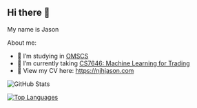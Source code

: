 ## Hi there 👋

My name is Jason

About me:

- 🔭 I’m studying in [OMSCS](https://omscs.gatech.edu/home)
- 🌱 I’m currently taking [CS7646: Machine Learning for Trading](https://lucylabs.gatech.edu/ml4t/)
- 📝 View my CV here: https://njhjason.com

![GitHub Stats](https://github-readme-stats.vercel.app/api?username=NgoJunHaoJason&count_private=true&show_icons=true&include_all_commits=true&hide=contribs,prs)

[![Top Languages](https://github-readme-stats.vercel.app/api/top-langs/?username=NgoJunHaoJason&langs_count=10&layout=compact&hide=jupyter%20notebook,html,css,shell,makefile,shaderlab,rich%20text%20format)](https://github.com/NgoJunHaoJason/github-readme-stats)

<!--
**NgoJunHaoJason/NgoJunHaoJason** is a ✨ _special_ ✨ repository because its `README.md` (this file) appears on your GitHub profile.

Here are some ideas to get you started:

- 🔭 I’m currently working on ...
- 🌱 I’m currently learning ...
- 👯 I’m looking to collaborate on ...
- 🤔 I’m looking for help with ...
- 💬 Ask me about ...
- 📫 How to reach me: ...
- 😄 Pronouns: ...
- ⚡ Fun fact: ...
-->

